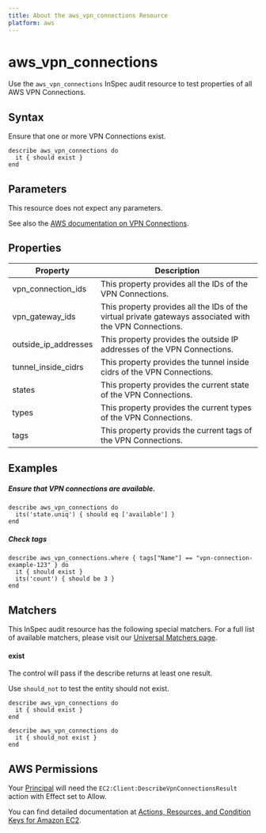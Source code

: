 ```yaml
---
title: About the aws_vpn_connections Resource
platform: aws
---
```


# aws\_vpn\_connections

Use the `aws_vpn_connections` InSpec audit resource to test properties of all AWS VPN Connections.

## Syntax

Ensure that one or more VPN Connections exist.

    describe aws_vpn_connections do
      it { should exist }
    end

## Parameters

This resource does not expect any parameters.

See also the [AWS documentation on VPN Connections](https://docs.aws.amazon.com/vpc/latest/userguide/vpn-connections.html).

## Properties

|Property                | Description|
| ---                    | --- |
|vpn\_connection\_ids    | This property provides all the IDs of the VPN Connections. |
|vpn\_gateway\_ids       | This property provides all the IDs of the virtual private gateways associated with the VPN Connections. |
|outside\_ip\_addresses  | This property provides the outside IP addresses of the VPN Connections. |
|tunnel\_inside\_cidrs   | This property provides the tunnel inside cidrs of the VPN Connections. |
|states                  | This property provides the current state of the VPN Connections. |
|types                   | This property provides the current types of the VPN Connections. |
|tags                    | This property provids the current tags of the VPN Connections. |

## Examples

##### Ensure that VPN connections are available.
    describe aws_vpn_connections do
      its('state.uniq') { should eq ['available'] }
    end

##### Check tags    
    describe aws_vpn_connections.where { tags["Name"] == "vpn-connection-example-123" } do
      it { should exist }
      its('count') { should be 3 }
    end

## Matchers

This InSpec audit resource has the following special matchers. For a full list of available matchers, please visit our [Universal Matchers page](https://www.inspec.io/docs/reference/matchers/).

#### exist

The control will pass if the describe returns at least one result.

Use `should_not` to test the entity should not exist.

    describe aws_vpn_connections do
      it { should exist }
    end
      
    describe aws_vpn_connections do
      it { should_not exist }
    end

## AWS Permissions

Your [Principal](https://docs.aws.amazon.com/IAM/latest/UserGuide/intro-structure.html#intro-structure-principal) will need the `EC2:Client:DescribeVpnConnectionsResult` action with Effect set to Allow.

You can find detailed documentation at [Actions, Resources, and Condition Keys for Amazon EC2](https://docs.aws.amazon.com/IAM/latest/UserGuide/list_amazonec2.html).
